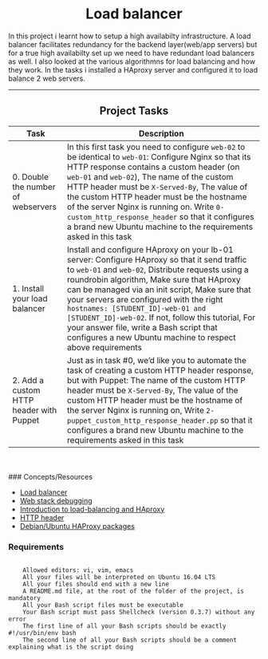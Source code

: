 <center><h1>Load balancer</h1></center>
In this project i learnt how to setup a high availabilty infrastructure. A load balancer facilitates redundancy for the backend layer(web/app servers) but for a true high availabilty set up we need to have redundant load balancers as well. I also looked at the various algorithmns for load balancing and how they work. In the tasks i installed a HAproxy server and configured it to load balance 2 web servers.

---

<center><h2>Project Tasks</h2></center>

| Task | Description |
| ---- | ----------- |
| 0. Double the number of webservers | In this first task you need to configure `web-02` to be identical to `web-01`: Configure Nginx so that its HTTP response contains a custom header (on `web-01` and `web-02`), The name of the custom HTTP header must be `X-Served-By`, The value of the custom HTTP header must be the hostname of the server Nginx is running on. Write `0-custom_http_response_header` so that it configures a brand new Ubuntu machine to the requirements asked in this task |
| 1. Install your load balancer | Install and configure HAproxy on your lb-01 server: Configure HAproxy so that it send traffic to `web-01` and `web-02`, Distribute requests using a roundrobin algorithm, Make sure that HAproxy can be managed via an init script, Make sure that your servers are configured with the right `hostnames: [STUDENT_ID]-web-01 and [STUDENT_ID]-web-02`. If not, follow this tutorial, For your answer file, write a Bash script that configures a new Ubuntu machine to respect above requirements |
| 2. Add a custom HTTP header with Puppet | Just as in task #0, we’d like you to automate the task of creating a custom HTTP header response, but with Puppet: The name of the custom HTTP header must be `X-Served-By`, The value of the custom HTTP header must be the hostname of the server Nginx is running on, Write `2-puppet_custom_http_response_header.pp` so that it configures a brand new Ubuntu machine to the requirements asked in this task |
<br>
<br>
### Concepts/Resources

- [Load balancer](https://intranet.alxswe.com/concepts/46)
- [Web stack debugging](https://intranet.alxswe.com/concepts/68)
- [Introduction to load-balancing and HAproxy](https://intranet.alxswe.com/rltoken/B7f3oz8i3Xvvom_YQZzLnQ)
- [HTTP header](https://intranet.alxswe.com/rltoken/sZ9v3Vq2tgLwN_PWVQketw)
- [Debian/Ubuntu HAProxy packages](https://intranet.alxswe.com/rltoken/2VRAgtKKR9g6Xfb0xzGiSg)

### Requirements
~~~

    Allowed editors: vi, vim, emacs
    All your files will be interpreted on Ubuntu 16.04 LTS
    All your files should end with a new line
    A README.md file, at the root of the folder of the project, is mandatory
    All your Bash script files must be executable
    Your Bash script must pass Shellcheck (version 0.3.7) without any error
    The first line of all your Bash scripts should be exactly #!/usr/bin/env bash
    The second line of all your Bash scripts should be a comment explaining what is the script doing
~~~
